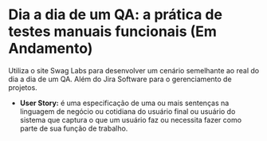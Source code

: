 # Dia a dia de um QA: a prática de testes manuais funcionais (Em Andamento)

Utiliza o site Swag Labs para desenvolver um cenário semelhante ao real do dia a dia de um QA. Além do Jira Software para o gerenciamento de projetos.

- **User Story:**  é uma especificação de uma ou mais sentenças na linguagem de negócio ou cotidiana do usuário final ou usuário do sistema que captura o que um usuário faz ou necessita fazer como parte de sua função de trabalho.

